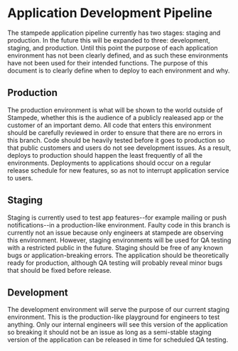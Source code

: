 # Application Development Pipeline

The stampede application pipeline currently has two stages: staging and production. In the future this will be expanded to three:
development, staging, and production. Until this point the purpose of each application environment has not been clearly defined,
and as such these environments have not been used for their intended functions. The purpose of this document is to clearly define
when to deploy to each environment and why.

## Production

The production environment is what will be shown to the world outside of Stampede, whether this is the audience of a publicly realeased app or the customer of an important demo. All code that enters this environment should be carefully reviewed in order to ensure that there are no errors in this branch. Code should be heavily tested before it goes to production so that public customers and users do not see development issues. As a result, deploys to production should happen the least frequently of all the environments. Deployments to applications should occur on a regular release schedule for new features, so as not to interrupt application service to users.

## Staging

Staging is currently used to test app features--for example mailing or push notifications--in a production-like environment. Faulty code in this branch is currently not an issue because only engineers at stampede are observing this environment. However, staging environments will be used for QA testing with a restricted public in the future. Staging should be free of any known bugs or application-breaking errors. The application should be theoretically ready for production, although QA testing will probably reveal minor bugs that should be fixed before release.
## Development

The development environment will serve the purpose of our current staging environment. This is the production-like playground for engineers to test anything. Only our internal engineers will see this version of the application so breaking it should not be an issue as long as a semi-stable staging version of the application can be released in time for scheduled QA testing.
